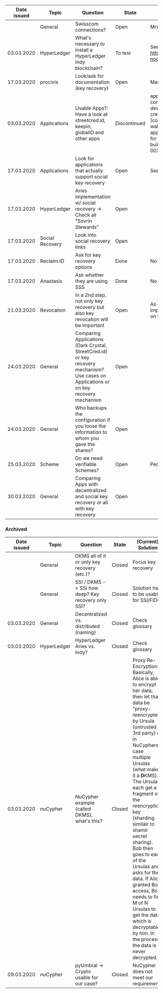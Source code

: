 | Date issued  | Topic | Question | State | (Current) Solution | Next meeting |
| :-----------: | ------------- | --------------------- | ------- | ---------------------- | :---------: |
| | General | Swisscom connections? | Open | Mrs Laube will check for connections | x |
| 03.03.2020 | HyperLedger | What's necessary to install a HyperLedger Indy blockchain? | To test | Seems to be pretty easy with docker -> https://github.com/hyperledger/indy-node/blob/master/environment/docker/pool/README.md | |
| 17.03.2020 | procivis | Look/ask for documentation (key recovery) | Open | Mail sent |  |
| 03.03.2020 | Applications | Usable Apps?: Have a look at streetcred.id, keepin, globaliD and other apps | Discontinued | apps.md & Look into streetcred devportal. -> wallet is completely interoperable with aries protocol standard. devportal is easy way to talk to their API to issue credentials etc for aries wallets without writing code (connections, credentials, verifications, organizations..). wallet should be great tool for developing own applications with detailed error messages etc. Nothing for key recovery on the devportal -> email: no solution built in so far, but will also be using mnemonic (bip-0039).|x|
| 17.03.2020 | Applications | Look for applications that actually support social key recovery | Open | See glossary and apps.md | |
| 17.03.2020 | HyperLedger | Aries implementation w/ social recovery -> Check all "Sovrin Stewards" | Open | | |
| 17.03.2020 | Social Recovery | Look into social recovery links | Open | | |
| 17.03.2020 | Reclaim:ID | Ask for key recovery options | Done | No solution. They may use anastasis. | x |
| 17.03.2020 | Anastasis | Ask whether they are using SSS | Done | No they have their own implementation. | x |
| 21.03.2020 | Revocation | In a 2nd step, not only key recovery but also key revocation will be important | Open | As opposed to key recovery, revocation needs an implementation on the ledger side. -> How far is Indy etc on this? |x|
| 24.03.2020 | General | Comparing Applications (Dark Crystal, StreetCred.id) or key recovery mechanism? Use cases on Applications or on key recovery mechanism | Open || x |
| 24.03.2020 | General | Who backups the configuration if you loose the information to whom you gave the shares? | Open |||
| 25.03.2020 | Scheme | Do we need verifiable Schemes? | Open | Pedersen, Feldman VSS... |x|
| 30.03.2020 | General | Comparing Apps with decentralized and social key recovery or all with key recovery | Open ||x |

### Archived
| Date issued  | Topic | Question | State | (Current) Solution | Next meeting |
| :-----------: | ------------- | --------------------- | ------- | ---------------------- | :---------: |
| | General | DKMS all of it or only key recovery (etc.)?  | Closed | Focus key recovery | |
| | General | SSI / DKMS -> SSI how deep? Key recovery only SSI? | Closed | Solution has to be usable for SSI/FIDO | |
| 03.03.2020 | General | Decentralized vs. distributed (naming) | Closed  | Check glossary | |
| 03.03.2020 | HyperLedger | HyperLedger Aries vs. Indy? | Closed | Check glossary | |
| 03.03.2020 | nuCypher | NuCypher example (called DKMS), what's this? | Closed | Proxy Re-Encryption: Basically, Alice is able to encrypt her data, then let that data be "proxy-reencrypted" by Ursula (untrusted 3rd party) or in NuCyphers case multiple Ursulas (what makes it a **D**KMS). The Ursulas each get a fragment of the reencryption key (sharding similair to shamir secret sharing). Bob then goes to each of the Ursulas and asks for the data. If Alice granted Bob access, Bob needs to find M of N Ursulas to get the data which is decryptable by him. In the process, the data is never decrypted. | |
| 09.03.2020 | nuCypher | pyUmbral -> Crypto usable for our case? | Closed | NuCypher does not meet our requirements |  |

